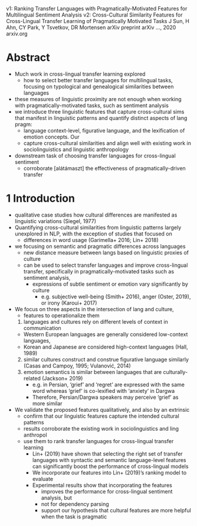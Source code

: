 v1: Ranking Transfer Languages with Pragmatically-Motivated Features
  for Multilingual Sentiment Analysis
v2: Cross-Cultural Similarity Features for Cross-Lingual Transfer Learning of
  Pragmatically Motivated Tasks
J Sun, H Ahn, CY Park, Y Tsvetkov, DR Mortensen
arXiv preprint arXiv …, 2020 arxiv.org

# Abstract

* Much work in cross-lingual transfer learning explored
  * how to select better transfer languages for multilingual tasks,
    focusing on typological and genealogical similarities between languages
* these measures of linguistic proximity are not enough when working with
  pragmatically-motivated tasks, such as sentiment analysis
* we introduce three linguistic features that capture cross-cultural sims that
  manifest in linguistic patterns and quantify distinct aspects of lang pragm:
  * language context-level, figurative language, and the
    lexification of emotion concepts. Our
  * capture cross-cultural similarities and align well with existing work in
    sociolinguistics and linguistic anthropology
* downstream task of choosing transfer languages for cross-lingual sentiment
  * corroborate [alátámaszt] the effectiveness of pragmatically-driven transfer

# 1 Introduction

* qualitative case studies how
  cultural differences are manifested as linguistic variations (Siegel, 1977)
* Quantifying cross-cultural similarities from linguistic patterns
  largely unexplored in NLP, with the exception of studies that focused on
  * differences in word usage (Garimella+ 2016; Lin+ 2018)
* we focusing on semantic and pragmatic differences across languages
  * new distance measure between langs based on linguistic proxies of culture
  * can be used to select transfer languages and improve cross-lingual transfer,
    specifically in pragmatically-motivated tasks such as sentiment analysis,
    * expressions of subtle sentiment or emotion vary significantly by culture
      * e.g. subjective well-being (Smith+ 2016), anger (Oster, 2019), or
        irony (Karoui+ 2017)
* We focus on three aspects in the intersection of lang and culture,
  * features to operationalize them
  1. languages and cultures rely on different levels of context in communication
    * Western European languages are generally considered low-context languages,
    * Korean and Japanese are considered high-context languages (Hall, 1989)
  2. similar cultures construct and construe figurative language similarly
     (Casas and Campoy, 1995; Vulanović, 2014)
  3. emotion semantics is similar between languages that are culturally-related
     (Jackson+ 2019)
     * e.g. in Persian, ‘grief’ and ‘regret’ are expressed with the same word
       whereas ‘grief’ is co-lexified with ‘anxiety’ in Dargwa
      * Therefore, Persian/Dargwa speakers may perceive ‘grief’ as more similar
* We validate the proposed features qualitatively, and also by an extrinsic
  * confirm that our linguistic features capture the intended cultural patterns
  * results corroborate the existing work in sociolinguistics and ling anthropol
  * use them to rank transfer languages for cross-lingual transfer learning
    * Lin+ (2019) have shown that selecting the right set of transfer languages
      with syntactic and semantic language-level features can significantly
      boost the performance of cross-lingual models
    * We incorporate our features into Lin+ (2019)’s ranking model to evaluate
    * Experimental results show that incorporating the features
      * improves the performance for cross-lingual sentiment analysis, but
      * not for dependency parsing
      * support our hypothesis that
        cultural features are more helpful when the task is pragmatic
